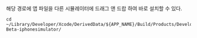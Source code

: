 해당 경로에 앱 파일을 다른 시뮬레이터에 드래그 앤 드랍 하여 바로 설치할 수 있다.

```
cd ~/Library/Developer/Xcode/DerivedData/${APP_NAME}/Build/Products/Development-Beta-iphonesimulator/
```

